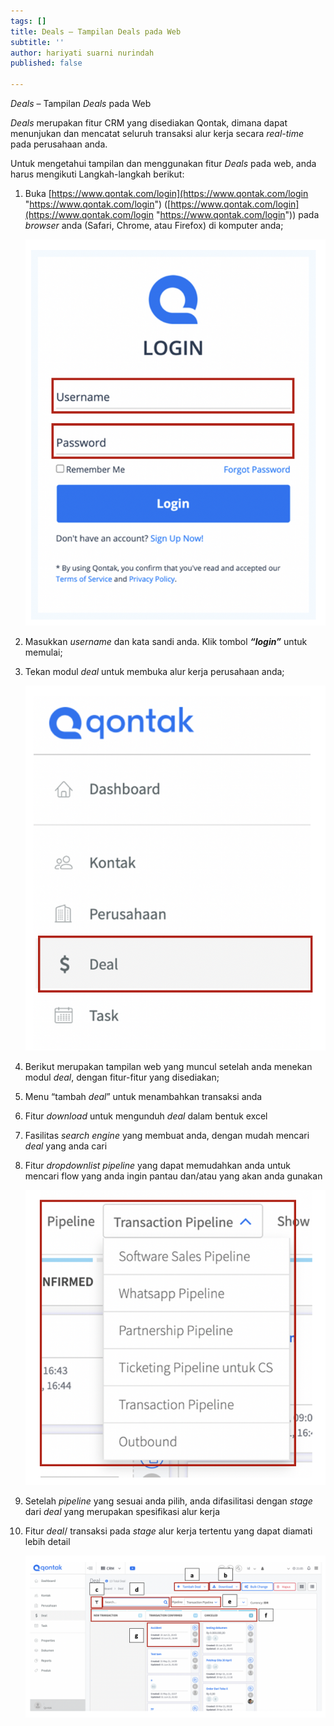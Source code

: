 ```yaml
---
tags: []
title: Deals – Tampilan Deals pada Web
subtitle: ''
author: hariyati suarni nurindah
published: false

---
```

_Deals_ – Tampilan _Deals_ pada Web

_Deals_ merupakan fitur CRM yang disediakan Qontak, dimana dapat menunjukan dan mencatat seluruh transaksi alur kerja secara _real-time_ pada perusahaan anda.

Untuk mengetahui tampilan dan menggunakan fitur _Deals_ pada web, anda harus mengikuti Langkah-langkah berikut:

1. Buka [https://www.qontak.com/login](https://www.qontak.com/login "https://www.qontak.com/login") ([https://www.qontak.com/login](https://www.qontak.com/login "https://www.qontak.com/login")) pada _browser_ anda (Safari, Chrome, atau Firefox) di komputer anda;

   ![](/uploads/gambar-1.png)
2. Masukkan _username_ dan kata sandi anda. Klik tombol **_“login”_** untuk memulai;
3. Tekan modul _deal_ untuk membuka alur kerja perusahaan anda;

   ![](/uploads/deal2.png)
4. Berikut merupakan tampilan web yang muncul setelah anda menekan modul _deal_, dengan fitur-fitur yang disediakan;


1. Menu “tambah _deal_” untuk menambahkan transaksi anda
2. Fitur _download_ untuk mengunduh _deal_ dalam bentuk excel
3. Fasilitas _search engine_ yang membuat anda, dengan mudah mencari _deal_ yang anda cari
4. Fitur _dropdownlist pipeline_ yang dapat memudahkan anda untuk mencari flow yang anda ingin pantau dan/atau yang akan anda gunakan

   ![](/uploads/deal3.png)
5. Setelah _pipeline_ yang sesuai anda pilih, anda difasilitasi dengan _stage_ dari _deal_ yang merupakan spesifikasi alur kerja
6. Fitur _deal_/ transaksi pada _stage_ alur kerja tertentu yang dapat diamati lebih detail

   ![](/uploads/deal4.png)